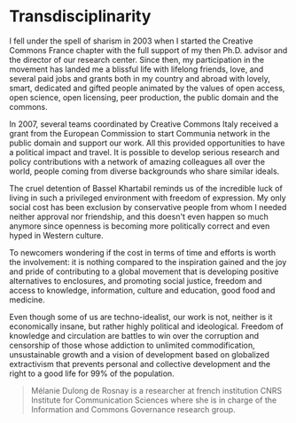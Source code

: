 
# Transdisciplinarity

<p>I fell under the spell of sharism in 2003 when I started the Creative
Commons France chapter with the full support of my then Ph.D. advisor
and the director of our research center. Since then, my participation
in the movement has landed me a blissful life with lifelong friends,
love, and several paid jobs and grants both in my country and abroad
with lovely, smart, dedicated and gifted people animated by the values
of open access, open science, open licensing, peer production, the
public domain and the commons.</p>

<p>In 2007, several teams coordinated by Creative Commons Italy received
a grant from the European Commission to start Communia network in the
public domain and support our work. All this provided opportunities to
have a political impact and travel. It is possible to develop serious
research and policy contributions with a network of amazing colleagues
all over the world, people coming from diverse backgrounds who share
similar ideals.</p>

<p>The cruel detention of Bassel Khartabil reminds us of the incredible
luck of living in such a privileged environment with freedom of
expression. My only social cost has been exclusion by conservative
people from whom I needed neither approval nor friendship, and this
doesn't even happen so much anymore since openness is becoming more
politically correct and even hyped in Western culture.</p>

<p>To newcomers wondering if the cost in terms of time and efforts is
worth the involvement: it is nothing compared to the inspiration
gained and the joy and pride of contributing to a global movement that
is developing positive alternatives to enclosures, and promoting
social justice, freedom and access to knowledge, information, culture
and education, good food and medicine.</p>

<p>Even though some of us are techno-idealist, our work is not, neither
is it economically insane, but rather highly political and
ideological. Freedom of knowledge and circulation are battles to win
over the corruption and censorship of those whose addiction to
unlimited commodification, unsustainable growth and a vision of
development based on globalized extractivism that prevents personal
and collective development and the right to a good life for 99% of the
population.</p>


> Mélanie Dulong de Rosnay is a researcher at french institution CNRS Institute
for Communication Sciences where she is in charge of the Information and
Commons Governance research group.


